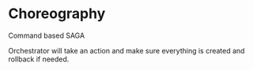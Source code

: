 # Choreography


Command based SAGA


Orchestrator will take an action and make sure everything is created and rollback if needed.
